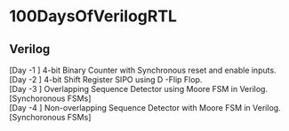 # 100DaysOfVerilogRTL

## Verilog <br>
[Day -1 ]  4-bit Binary Counter with Synchronous reset and enable inputs. <br>
[Day -2 ]  4-bit Shift Register SIPO using D -Flip Flop.<br>
[Day -3 ]  Overlapping Sequence Detector using Moore FSM in Verilog.    [Synchoronous FSMs]<br>
[Day -4 ]  Non-overlapping Sequence Detector with Moore FSM in Verilog. [Synchoronous FSMs]<br>

